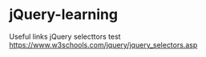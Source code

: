 # jQuery-learning

Useful links
jQuery selecttors test https://www.w3schools.com/jquery/jquery_selectors.asp
